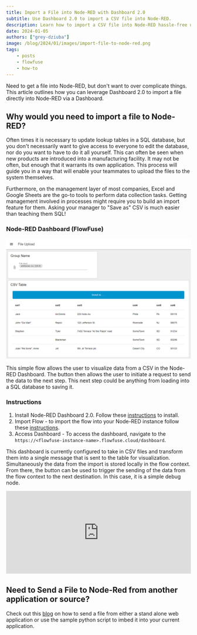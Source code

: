 ```yaml
---
title: Import a File into Node-RED with Dashboard 2.0
subtitle: Use Dashboard 2.0 to import a CSV file into Node-RED.
description: Learn how to import a CSV file into Node-RED hassle-free using Dashboard 2.0. Simplify data management with this step-by-step guide.
date: 2024-01-05
authors: ["grey-dziuba"]
image: /blog/2024/01/images/import-file-to-node-red.png
tags:
    - posts
    - flowfuse
    - how-to
---
```


Need to get a file into Node-RED, but don't want to over complicate things.  This article outlines how you can leverage Dashboard 2.0 to import a file directly into Node-RED via a Dashboard.

<!--more-->

## Why would you need to import a file to Node-RED?

Often times it is necessary to update lookup tables in a SQL database, but you don't necessarily want to give access to everyone to edit the database, nor do you want to have to do it all yourself. This can often be seen when new products are introduced into a manufacturing facility. It may not be often, but enough that it warrants its own application. This process will guide you in a way that will enable your teammates to upload the files to the system themselves.

Furthermore, on the management layer of most companies, Excel and Google Sheets are the go-to tools to perform data collection tasks. Getting management involved in processes might require you to build an import feature for them. Asking your manager to "Save as" CSV is much easier than teaching them SQL!


### Node-RED Dashboard (FlowFuse)

![csv dashboard](./images/csv-dashboard.png)

This simple flow allows the user to visualize data from a CSV in the Node-RED Dashboard. The button then allows the user to initiate a request to send the data to the next step. This next step could be anything from loading into a SQL database to saving it.

### Instructions ###
1. Install Node-RED Dashboard 2.0. Follow these [instructions](https://flowfuse.com/blog/2024/03/dashboard-getting-started/) to install.  
2. Import Flow - to import the flow into your Node-RED instance follow these [instructions](https://flowfuse.com/blog/2023/03/3-quick-node-red-tips-5/#1.-copy-and-share-your-flows-using-export-and-import). 
3. Access Dashboard - To access the dashboard, navigate to the `https://<flowfuse-instance-name>.flowfuse.cloud/dashboard`.

This dashboard is currently configured to take in CSV files and transform them into a single message that is sent to the table for visualization.  Simultaneously the data from the import is stored locally in the flow context.  From there, the button can be used to trigger the sending of the data from the flow context to the next destination.  In this case, it is a simple debug node.

<iframe width="100%" height="225px" src="https://flows.nodered.org/flow/8c505039ac1b8dbed2bee1e22ee2975a/share?height=100" allow="clipboard-read; clipboard-write" style="border: none;"></iframe>


## Need to Send a File to Node-Red from another application or source?

Check out this [blog](/blog/2024/01/send-a-file) on how to send a file from either a stand alone web application or use the sample python script to imbed it into your current application.